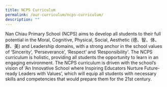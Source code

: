 ```yaml
---
title: NCPS Curriculum
permalink: /our-curriculum/ncps-curriculum/
description: ""
---
```

Nan Chiau Primary School (NCPS) aims to develop all students to their full potential in the Moral, Cognitive, Physical, Social, Aesthetic (德、智、体、群、美) and Leadership domains, with a strong anchor in the school values of ‘Sincerity’, ‘Perseverance’, ‘Respect’ and ‘Responsibility'. The NCPS curriculum is holistic, providing all students the opportunity to learn in an engaging environment. The NCPS curriculum is driven with the school’s vision of ‘An Innovative School where Inspiring Educators Nurture Future-ready Leaders with Values’, which will equip all students with necessary skills and competencies that would prepare them for the 21st century.

[  
](https://www.ncps.moe.edu.sg/our-curriculum/ncps-curriculum/#top)